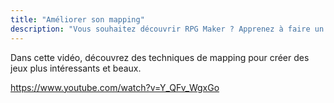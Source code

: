 ```yaml
---
title: "Améliorer son mapping"
description: "Vous souhaitez découvrir RPG Maker ? Apprenez à faire un premier jeu avec cette série de vidéos et astuces."
---
```


Dans cette vidéo, découvrez des techniques de mapping pour créer des jeux plus intéressants et beaux.

https://www.youtube.com/watch?v=Y_QFv_WgxGo
